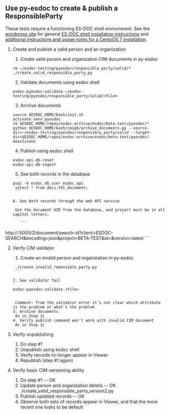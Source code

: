 ## Use py-esdoc to create & publish a ResponsibleParty
These tests require a functioning ES-DOC shell environment. See the [wordpress site](http://wordpress.es-doc.org) for general [ES-DOC shell installation instructions](http://wordpress.es-doc.org/how-to-install-shell/) and [additional instructions and usage notes for a CentoOS 7 installation](http://wordpress.es-doc.org/stack-installation-faq/).

1. Create and publish a valid person and an organization
    1. Create valid person and organization CIM documents in py-esdoc
    
      ```
      rm ~/esdoc-testing/pyesdoc/responsible_party/valid/*
      ./create_valid_responsible_party.py
      ```
    
    2. Validate documents using esdoc shell
    
      ```
      esdoc-pyesdoc-validate ~/esdoc-testing/pyesdoc/responsible_party/valid/<file>
      ```
    
    3. Archive documents
    
      ```
    source $ESDOC_HOME/bash/init.sh
    activate_venv pyesdoc
    rm $ESDOC_HOME/repos/esdoc-archive/esdoc/beta-test/pyesdoc/*
    python $ESDOC_HOME/bash/cmip6/archive_documents.py --source-dir=~/esdoc-testing/pyesdoc/responsible_party/valid --target-dir=$ESDOC_HOME/repos/esdoc-archive/esdoc/beta-test/pyesdoc/
    deactivate
      ```
      
    4. Publish using esdoc shell
    
      ```
    esdoc-api-db-reset
    esdoc-api-db-ingest
      ```
      
    5. See both records in the database
    
      ```
    psql -U esdoc_db_user esdoc_api
       select * from docs.tbl_document;
       ```
       
    6. See both records through the web API service
    
       Get the document UID from the database, and project must be in all capital letters.
       
         ```
http://<server>:5000/2/document/search-id?client=ESDOC-SEARCH&encoding=json&project=BETA-TEST&id=<ID>&version=latest
         ```
         
2. Verify CIM validator
    1. Create an invalid person and organization in py-esdoc
    
      ```
       ./create_invalid_reponsible_party.py
       ```
       
    2. See validator fail
    
      ```
       esdoc-pyesdoc-validate <file>
      ```
      
       Comment: from the validator error it's not clear which attribute is the problem or what's the problem
    3. Archive documents
       As in Step 1c
    4. Verify publish command won’t work with invalid CIM document
       As in Step 1c
3. Verify unpublishing
    1. Do step #1
    2. Unpublish using esdoc shell
    3. Verify records no longer appear in Viewer
    4. Republish (step #1 again)
4. Verify basic CIM versioning ability
    1. Do step #1 -- OK
    2. Update person and organization details -- OK
       ./create_valid_responsible_party_version2.py
    3. Publish updated records -- OK
    4. Observe both sets of records appear in Viewer, and that the more recent one looks to be default
